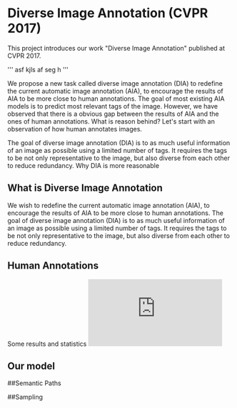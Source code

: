 # Diverse Image Annotation (CVPR 2017)
 
This project introduces our work "Diverse Image Annotation" published at CVPR 2017. 

'''
asf kjls af seg h
'''

We propose a new task called diverse image annotation (DIA) to redefine the current automatic image annotation (AIA), to encourage the results of AIA to be more close to human annotations. 
The goal of most existing AIA models is to predict most relevant tags of the image. 
However, we have observed that there is a obvious gap between the results of AIA and the ones of human annotations. 
What is reason behind? Let's start with an observation of how human annotates images. 

The goal of diverse image annotation (DIA) is to as much useful information of an
image as possible using a limited number of tags. 
It requires the tags to be not only representative to
the image, but also diverse from each other to reduce redundancy. 
Why DIA is more reasonable

What is Diverse Image Annotation
----
We wish to redefine the current automatic image annotation (AIA), to encourage the results of AIA to be more 
close to human annotations. 
The goal of diverse image annotation (DIA) is to as much useful information of an
image as possible using a limited number of tags. 
It requires the tags to be not only representative to
the image, but also diverse from each other to reduce redundancy.


Human Annotations
----

Some results and statistics
![fig](https://github.com/wubaoyuan/DIA/tree/master/figures/tag_statistics_500_images_3_persons.pdf)

Our model
----

##Semantic Paths


##Sampling





